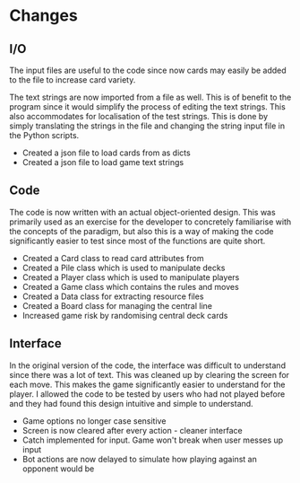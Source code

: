 # Changes
## I/O
The input files are useful to the code since now
cards may easily be added to the file to increase
card variety.

The text strings are now imported from a file as well.
This is of benefit to the program since it would simplify
the process of editing the text strings. This also accommodates
for localisation of the test strings. This is done by simply
translating the strings in the file and changing the string
input file in the Python scripts.

* Created a json file to load cards from as dicts
* Created a json file to load game text strings

## Code
The code is now written with an actual object-oriented design.
This was primarily used as an exercise for the developer to
concretely familiarise with the concepts of the paradigm, but
also this is a way of making the code significantly easier to
test since most of the functions are quite short.

* Created a Card class to read card attributes from
* Created a Pile class which is used to manipulate decks
* Created a Player class which is used to manipulate players
* Created a Game class which contains the rules and moves
* Created a Data class for extracting resource files
* Created a Board class for managing the central line
* Increased game risk by randomising central deck cards

## Interface
In the original version of the code, the interface was difficult to
understand since there was a lot of text. This was cleaned up by
clearing the screen for each move. This makes the game significantly
easier to understand for the player. I allowed the code to be tested
by users who had not played before and they had found this design 
intuitive and simple to understand.

* Game options no longer case sensitive
* Screen is now cleared after every action - cleaner interface 
* Catch implemented for input. Game won't break when user messes up input
* Bot actions are now delayed to simulate how playing against an opponent would be

